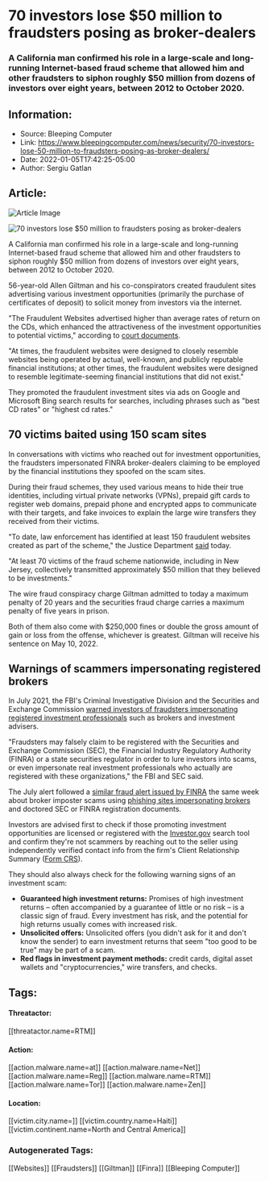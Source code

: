 # 70 investors lose $50 million to fraudsters posing as broker-dealers
### A California man confirmed his role in a large-scale and long-running Internet-based fraud scheme that allowed him and other fraudsters to siphon roughly $50 million from dozens of investors over eight years, between 2012 to October 2020.

## Information:
+ Source: Bleeping Computer
+ Link: https://www.bleepingcomputer.com/news/security/70-investors-lose-50-million-to-fraudsters-posing-as-broker-dealers/
+ Date: 2022-01-05T17:42:25-05:00
+ Author: Sergiu Gatlan


## Article:
![Article Image](https://www.bleepstatic.com/content/hl-images/2021/06/08/Stock_market_broker_FINRA.jpg)

![70 investors lose $50 million to fraudsters posing as broker-dealers](https://www.bleepstatic.com/content/hl-images/2021/06/08/Stock_market_broker_FINRA.jpg)


A California man confirmed his role in a large-scale and long-running Internet-based fraud scheme that allowed him and other fraudsters to siphon roughly $50 million from dozens of investors over eight years, between 2012 to October 2020.


56-year-old Allen Giltman and his co-conspirators created fraudulent sites advertising various investment opportunities (primarily the purchase of certificates of deposit) to solicit money from investors via the internet.


"The Fraudulent Websites advertised higher than average rates of return on the CDs, which enhanced the attractiveness of the investment opportunities to potential victims," according to [court documents](https://www.justice.gov/usao-nj/press-release/file/1460736/download).


"At times, the fraudulent websites were designed to closely resemble websites being operated by actual, well-known, and publicly reputable financial institutions; at other times, the fraudulent websites were designed to resemble legitimate-seeming financial institutions that did not exist."


They promoted the fraudulent investment sites via ads on Google and Microsoft Bing search results for searches, including phrases such as "best CD rates" or "highest cd rates."


70 victims baited using 150 scam sites
--------------------------------------


In conversations with victims who reached out for investment opportunities, the fraudsters impersonated FINRA broker-dealers claiming to be employed by the financial institutions they spoofed on the scam sites.


During their fraud schemes, they used various means to hide their true identities, including virtual private networks (VPNs), prepaid gift cards to register web domains, prepaid phone and encrypted apps to communicate with their targets, and fake invoices to explain the large wire transfers they received from their victims.


"To date, law enforcement has identified at least 150 fraudulent websites created as part of the scheme," the Justice Department [said](https://www.justice.gov/usao-nj/pr/california-man-admits-role-50-million-wire-and-securities-fraud-scheme) today.


"At least 70 victims of the fraud scheme nationwide, including in New Jersey, collectively transmitted approximately $50 million that they believed to be investments."


The wire fraud conspiracy charge Giltman admitted to today a maximum penalty of 20 years and the securities fraud charge carries a maximum penalty of five years in prison.


Both of them also come with $250,000 fines or double the gross amount of gain or loss from the offense, whichever is greatest. Giltman will receive his sentence on May 10, 2022.


Warnings of scammers impersonating registered brokers
-----------------------------------------------------


In July 2021, the FBI's Criminal Investigative Division and the Securities and Exchange Commission [warned investors of fraudsters impersonating registered investment professionals](https://www.bleepingcomputer.com/news/security/fbi-warns-investors-of-fraudsters-posing-as-brokers-and-advisers/) such as brokers and investment advisers.


"Fraudsters may falsely claim to be registered with the Securities and Exchange Commission (SEC), the Financial Industry Regulatory Authority (FINRA) or a state securities regulator in order to lure investors into scams, or even impersonate real investment professionals who actually are registered with these organizations," the FBI and SEC said.


The July alert followed a [similar fraud alert issued by FINRA](https://www.finra.org/investors/insights/broker-imposter-scams) the same week about broker imposter scams using [phishing sites impersonating brokers](https://www.bleepingcomputer.com/news/security/us-financial-regulator-warns-of-phishing-sites-impersonating-brokers/) and doctored SEC or FINRA registration documents.


Investors are advised first to check if those promoting investment opportunities are licensed or registered with the [Investor.gov](https://www.investor.gov/) search tool and confirm they're not scammers by reaching out to the seller using independently verified contact info from the firm's Client Relationship Summary ([Form CRS](https://www.investor.gov/introduction-investing/investing-basics/glossary/form-crs)).


They should also always check for the following warning signs of an investment scam:


* **Guaranteed high investment returns:** Promises of high investment returns – often accompanied by a guarantee of little or no risk – is a classic sign of fraud. Every investment has risk, and the potential for high returns usually comes with increased risk.
* **Unsolicited offers:** Unsolicited offers (you didn't ask for it and don't know the sender) to earn investment returns that seem "too good to be true" may be part of a scam.
* **Red flags in investment payment methods:** credit cards, digital asset wallets and "cryptocurrencies," wire transfers, and checks.





## Tags:

#### Threatactor:
[[threatactor.name=RTM]]

#### Action:
[[action.malware.name=at]] [[action.malware.name=Net]] [[action.malware.name=Reg]] [[action.malware.name=RTM]] [[action.malware.name=Tor]] [[action.malware.name=Zen]]

#### Location:
[[victim.city.name=]] [[victim.country.name=Haiti]] [[victim.continent.name=North and Central America]]

### Autogenerated Tags:
[[Websites]] [[Fraudsters]] [[Giltman]] [[Finra]] [[Bleeping Computer]]

